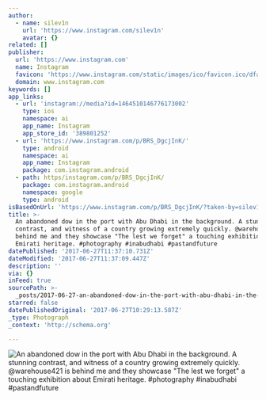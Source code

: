 ```yaml
---
author:
  - name: silev1n
    url: 'https://www.instagram.com/silev1n'
    avatar: {}
related: []
publisher:
  url: 'https://www.instagram.com'
  name: Instagram
  favicon: 'https://www.instagram.com/static/images/ico/favicon.ico/dfa85bb1fd63.ico'
  domain: www.instagram.com
keywords: []
app_links:
  - url: 'instagram://media?id=1464510146776173002'
    type: ios
    namespace: ai
    app_name: Instagram
    app_store_id: '389801252'
  - url: 'https://www.instagram.com/p/BRS_DgcjInK/'
    type: android
    namespace: ai
    app_name: Instagram
    package: com.instagram.android
  - path: https/instagram.com/p/BRS_DgcjInK/
    package: com.instagram.android
    namespace: google
    type: android
isBasedOnUrl: 'https://www.instagram.com/p/BRS_DgcjInK/?taken-by=silev1n'
title: >-
  An abandoned dow in the port with Abu Dhabi in the background. A stunning
  contrast, and witness of a country growing extremely quickly. @warehouse421 is
  behind me and they showcase "The lest we forget" a touching exhibition about
  Emirati heritage. #photography #inabudhabi #pastandfuture
datePublished: '2017-06-27T11:37:10.731Z'
dateModified: '2017-06-27T11:37:09.447Z'
description: ''
via: {}
inFeed: true
sourcePath: >-
  _posts/2017-06-27-an-abandoned-dow-in-the-port-with-abu-dhabi-in-the-backgroun.md
starred: false
datePublishedOriginal: '2017-06-27T10:29:13.587Z'
_type: Photograph
_context: 'http://schema.org'

---
```

![An abandoned dow in the port with Abu Dhabi in the background. A stunning contrast, and witness of a country growing extremely quickly. @warehouse421 is behind me and they showcase "The lest we forget" a touching exhibition about Emirati heritage. #photography #inabudhabi #pastandfuture](https://scontent.cdninstagram.com/t51.2885-15/s640x640/sh0.08/e35/17126350_1676455292654887_7061728066363457536_n.jpg)